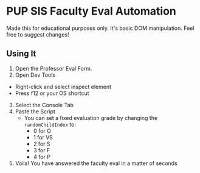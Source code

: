 # PUP SIS Faculty Eval Automation 

Made this for educational purposes only. It's basic DOM manipulation. Feel free to suggest changes!

## Using It
1. Open the Professor Eval Form. 
2. Open Dev Tools
  - Right-click and select inspect element
  - Press f12 or your OS shortcut
3. Select the Console Tab
4. Paste the Script
    - You can set a fixed evaluation grade by changing the `randomChildIndex` to:
      - 0 for O
      - 1 for VS
      - 2 for S
      - 3 for F
      - 4 for P
5. Voila! You have answered the faculty eval in a matter of seconds 
